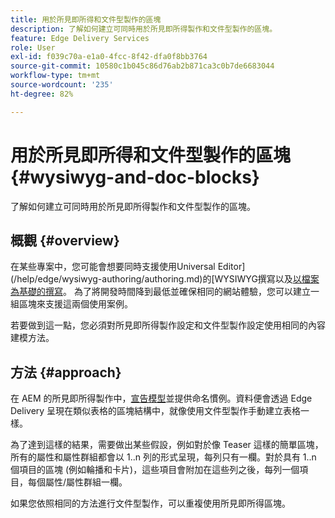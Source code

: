 ```yaml
---
title: 用於所見即所得和文件型製作的區塊
description: 了解如何建立可同時用於所見即所得製作和文件型製作的區塊。
feature: Edge Delivery Services
role: User
exl-id: f039c70a-e1a0-4fcc-8f42-dfa0f8bb3764
source-git-commit: 10580c1b045c86d76ab2b871ca3c0b7de6683044
workflow-type: tm+mt
source-wordcount: '235'
ht-degree: 82%

---
```


# 用於所見即所得和文件型製作的區塊 {#wysiwyg-and-doc-blocks}

了解如何建立可同時用於所見即所得製作和文件型製作的區塊。

## 概觀 {#overview}

在某些專案中，您可能會想要同時支援使用Universal Editor](/help/edge/wysiwyg-authoring/authoring.md)的[WYSIWYG撰寫以及[以檔案為基礎的撰寫](/help/edge/docs/authoring.md)。 為了將開發時間降到最低並確保相同的網站體驗，您可以建立一組區塊來支援這兩個使用案例。

若要做到這一點，您必須對所見即所得製作設定和文件型製作設定使用相同的內容建模方法。

## 方法 {#approach}

在 AEM 的所見即所得製作中，[宣告模型](/help/edge/wysiwyg-authoring/content-modeling.md)並提供命名慣例。資料便會透過 Edge Delivery 呈現在類似表格的區塊結構中，就像使用文件型製作手動建立表格一樣。

為了達到這樣的結果，需要做出某些假設，例如對於像 Teaser 這樣的簡單區塊，所有的屬性和屬性群組都會以 1..n 列的形式呈現，每列只有一欄。對於具有 1..n 個項目的區塊 (例如輪播和卡片)，這些項目會附加在這些列之後，每列一個項目，每個屬性/屬性群組一欄。

如果您依照相同的方法進行文件型製作，可以重複使用所見即所得區塊。
